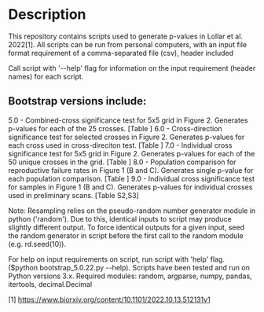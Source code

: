# Description

This repository contains scripts used to generate p-values in Lollar et al. 2022[1]. All scripts can be run from personal computers, with an input file format requirement of a comma-separated file (csv), header included

Call script with '--help' flag for information on the input requirement (header names) for each script. 

## Bootstrap versions include:
5.0 - Combined-cross significance test for 5x5 grid in Figure 2. Generates p-values for each of the 25 crosses. [Table ]
6.0 - Cross-direction significance test for selected crosses in Figure 2. Generates p-values for each cross used in cross-direciton test. [Table ]
7.0 - Individual cross significance test for 5x5 grid in Figure 2. Generates p-values for each of the 50 unique crosses in the grid. [Table ]
8.0 - Population comparison for reproductive failure rates in Figure 1 (B and C). Generates single p-value for each population comparison. [Table ]
9.0 - Individual cross significance test for samples in Figure 1 (B and C). Generates p-values for individual crosses used in preliminary scans. [Table S2,S3] 

Note: Resampling relies on the pseudo-random number generator module in python ('random'). Due to this, identical inputs to script may produce slightly different output. To force identical outputs for a given input, seed the random generator in script before the first call to the random module (e.g. rd.seed(10)).

For help on input requirements on script, run script with 'help' flag. ($python bootstrap_5.0.22.py --help).
Scripts have been tested and run on Python versions 3.x.
Required modules: random, argparse, numpy, pandas, itertools, decimal.Decimal

[1] https://www.biorxiv.org/content/10.1101/2022.10.13.512131v1

